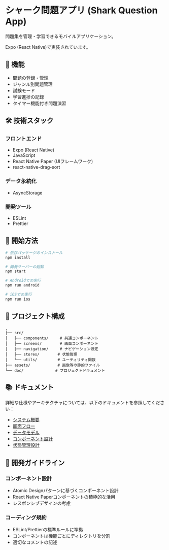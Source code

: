 # シャーク問題アプリ (Shark Question App)

問題集を管理・学習できるモバイルアプリケーション。

Expo (React Native)で実装されています。

## 📱 機能

- 問題の登録・管理
- ジャンル別問題管理
- 試験モード
- 学習進捗の記録
- タイマー機能付き問題演習

## 🛠 技術スタック

### フロントエンド
- Expo (React Native)
- JavaScript
- React Native Paper (UIフレームワーク)
- react-native-drag-sort

### データ永続化
- AsyncStorage

### 開発ツール
- ESLint
- Prettier

## 🚀 開始方法

```bash
# 依存パッケージのインストール
npm install

# 開発サーバーの起動
npm start

# Androidでの実行
npm run android

# iOSでの実行
npm run ios
```

## 📂 プロジェクト構成

```
.
├── src/
│   ├── components/     # 共通コンポーネント
│   ├── screens/        # 画面コンポーネント
│   ├── navigation/     # ナビゲーション設定
│   ├── stores/        # 状態管理
│   └── utils/         # ユーティリティ関数
├── assets/            # 画像等の静的ファイル
└── doc/              # プロジェクトドキュメント
```

## 📚 ドキュメント

詳細な仕様やアーキテクチャについては、以下のドキュメントを参照してください：

- [システム概要](./doc/01_system_overview.md)
- [画面フロー](./doc/02_screen_flow.md)
- [データモデル](./doc/03_data_model.md)
- [コンポーネント設計](./doc/04_component_design.md)
- [状態管理設計](./doc/05_state_management.md)

## 🔧 開発ガイドライン

### コンポーネント設計

- Atomic Designパターンに基づくコンポーネント設計
- React Native Paperコンポーネントの積極的な活用
- レスポンシブデザインの考慮

### コーディング規約

- ESLint/Prettierの標準ルールに準拠
- コンポーネントは機能ごとにディレクトリを分割
- 適切なコメントの記述
